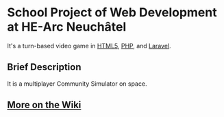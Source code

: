 # School Project of Web Development at HE-Arc Neuchâtel

It's a turn-based video game in [HTML5](http://www.w3.org/TR/html5/), [PHP](http://www.php.net), and [Laravel](http://laravel.com).

## Brief Description

It is a multiplayer Community Simulator on space.

## [More on the Wiki](https://github.com/hearc-bananas-web-dev/Phanes/wiki)
